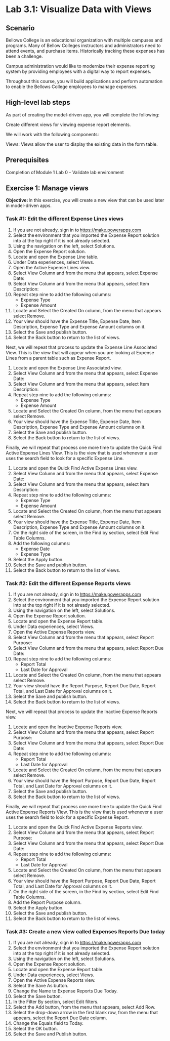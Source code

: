 
# Lab 3.1: Visualize Data with Views

## Scenario

Bellows College is an educational organization with multiple campuses and programs. Many of Bellow Colleges instructors and administrators need to attend events, and purchase items. Historically tracking these expenses has been a challenge.

Campus administration would like to modernize their expense reporting system by providing employees with a digital way to report expenses.

Throughout this course, you will build applications and perform automation to enable the Bellows College employees to manage expenses.

## High-level lab steps

As part of creating the model-driven app, you will complete the following:

Create different views for viewing expense report elements.

We will work with the following components:

Views: Views allow the user to display the existing data in the form table.

## Prerequisites

Completion of Module 1 Lab 0 - Validate lab environment

## Exercise 1: Manage views

**Objective:** In this exercise, you will create a new view that can be used later in model-driven apps.

### Task #1: Edit the different Expense Lines views

1. If you are not already, sign in to https://make.powerapps.com
2. Select the environment that you imported the Expense Report solution into at the top right if it is not already selected.
3. Using the navigation on the left, select Solutions.
4. Open the Expense Report solution.
5. Locate and open the Expense Line table.
6. Under Data experiences, select Views.
7. Open the Active Expense Lines view.
8. Select View Column and from the menu that appears, select Expense Date:
9. Select View Column and from the menu that appears, select Item Description:
10. Repeat step nine to add the following columns:
    - Expense Type
    - Expense Amount
11. Locate and Select the Created On column, from the menu that appears select Remove.
12. Your view should have the Expense Title, Expense Date, Item Description, Expense Type and Expense Amount columns on it.
13. Select the Save and publish button.
14. Select the Back button to return to the list of views.

Next, we will repeat that process to update the Expense Line Associated View. This is the view that will appear when you are looking at Expense Lines from a parent table such as Expense Report.

1. Locate and open the Expense Line Associated view.
2. Select View Column and from the menu that appears, select Expense Date:
3. Select View Column and from the menu that appears, select Item Description:
4. Repeat step nine to add the following columns:
    - Expense Type
    - Expense Amount
5. Locate and Select the Created On column, from the menu that appears select Remove.
6. Your view should have the Expense Title, Expense Date, Item Description, Expense Type and Expense Amount columns on it.
7. Select the Save and publish button.
8. Select the Back button to return to the list of views.

Finally, we will repeat that process one more time to update the Quick Find Active Expense Lines View. This is the view that is used whenever a user uses the search field to look for a specific Expense Line.

1. Locate and open the Quick Find Active Expense Lines view.
2. Select View Column and from the menu that appears, select Expense Date:
3. Select View Column and from the menu that appears, select Item Description:
4. Repeat step nine to add the following columns:
    - Expense Type
    - Expense Amount
5. Locate and Select the Created On column, from the menu that appears select Remove.
6. Your view should have the Expense Title, Expense Date, Item Description, Expense Type and Expense Amount columns on it.
7. On the right side of the screen, in the Find by section, select Edit Find Table Columns.
8. Add the following columns:
    - Expense Date
    - Expense Type
9. Select the Apply button.
10. Select the Save and publish button.
11. Select the Back button to return to the list of views.

### Task #2: Edit the different Expense Reports views

1. If you are not already, sign in to https://make.powerapps.com
2. Select the environment that you imported the Expense Report solution into at the top right if it is not already selected.
3. Using the navigation on the left, select Solutions.
4. Open the Expense Report solution.
5. Locate and open the Expense Report table.
6. Under Data experiences, select Views.
7. Open the Active Expense Reports view.
8. Select View Column and from the menu that appears, select Report Purpose:
9. Select View Column and from the menu that appears, select Report Due Date:
10. Repeat step nine to add the following columns:
    - Report Total
    - Last Date for Approval
11. Locate and Select the Created On column, from the menu that appears select Remove.
12. Your view should have the Report Purpose, Report Due Date, Report Total, and Last Date for Approval columns on it.
13. Select the Save and publish button.
14. Select the Back button to return to the list of views.

Next, we will repeat that process to update the Inactive Expense Reports view.

1. Locate and open the Inactive Expense Reports view.
2. Select View Column and from the menu that appears, select Report Purpose:
3. Select View Column and from the menu that appears, select Report Due Date:
4. Repeat step nine to add the following columns:
    - Report Total
    - Last Date for Approval
5. Locate and Select the Created On column, from the menu that appears select Remove.
6. Your view should have the Report Purpose, Report Due Date, Report Total, and Last Date for Approval columns on it.
7. Select the Save and publish button.
8. Select the Back button to return to the list of views.

Finally, we will repeat that process one more time to update the Quick Find Active Expense Reports View. This is the view that is used whenever a user uses the search field to look for a specific Expense Report.

1. Locate and open the Quick Find Active Expense Reports view.
2. Select View Column and from the menu that appears, select Report Purpose:
3. Select View Column and from the menu that appears, select Report Due Date:
4. Repeat step nine to add the following columns:
    - Report Total
    - Last Date for Approval
5. Locate and Select the Created On column, from the menu that appears select Remove.
6. Your view should have the Report Purpose, Report Due Date, Report Total, and Last Date for Approval columns on it.
7. On the right side of the screen, in the Find by section, select Edit Find Table Columns.
8. Add the Report Purpose column.
9. Select the Apply button.
10. Select the Save and publish button.
11. Select the Back button to return to the list of views.

### Task #3: Create a new view called Expenses Reports Due today

1. If you are not already, sign in to https://make.powerapps.com
2. Select the environment that you imported the Expense Report solution into at the top right if it is not already selected.
3. Using the navigation on the left, select Solutions.
4. Open the Expense Report solution.
5. Locate and open the Expense Report table.
6. Under Data experiences, select Views.
7. Open the Active Expense Reports view.
8. Select the Save As button.
9. Change the Name to Expense Reports Due Today.
10. Select the Save button.
11. In the Filter By section, select Edit filters.
12. Select the Add button, from the menu that appears, select Add Row.
13. Select the drop-down arrow in the first blank row, from the menu that appears, select the Report Due Date column.
14. Change the Equals field to Today.
15. Select the OK button.
16. Select the Save and Publish button.

